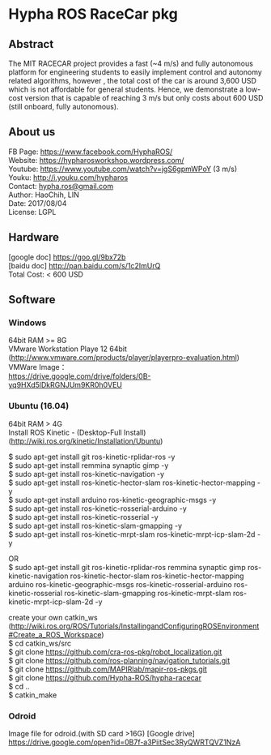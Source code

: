 # Hypha ROS RaceCar pkg

## Abstract
The MIT RACECAR project provides a fast (~4 m/s) and fully 
autonomous platform for engineering students to easily implement 
control and autonomy related algorithms, however , the total cost of the 
car is around 3,600 USD which is not affordable for general students. 
Hence, we demonstrate a low-cost version that is capable of reaching 
3 m/s but only costs about 600 USD (still onboard, fully autonomous).


## About us
FB Page: https://www.facebook.com/HyphaROS/  
Website: https://hypharosworkshop.wordpress.com/  
Youtube: https://www.youtube.com/watch?v=jgS6gpmWPoY (3 m/s)  
Youku: http://i.youku.com/hypharos  
Contact: hypha.ros@gmail.com  
Author: HaoChih, LIN  
Date: 2017/08/04  
License: LGPL  
  
## Hardware 
[google doc] https://goo.gl/9bx72b  
[baidu doc] http://pan.baidu.com/s/1c2ImUrQ  
Total Cost: < 600 USD  

## Software
### Windows 
64bit RAM >= 8G  
VMware Workstation Playe 12 64bit (http://www.vmware.com/products/player/playerpro-evaluation.html)  
VMWare Image：  
https://drive.google.com/drive/folders/0B-yq9HXd5lDkRGNJUm9KR0h0VEU  

### Ubuntu (16.04) 
64bit RAM > 4G  
Install ROS Kinetic - (Desktop-Full Install)   (http://wiki.ros.org/kinetic/Installation/Ubuntu)  

$ sudo apt-get install git ros-kinetic-rplidar-ros -y  
$ sudo apt-get install remmina synaptic gimp -y  
$ sudo apt-get install ros-kinetic-navigation -y  
$ sudo apt-get install ros-kinetic-hector-slam ros-kinetic-hector-mapping -y  
$ sudo apt-get install arduino ros-kinetic-geographic-msgs -y  
$ sudo apt-get install ros-kinetic-rosserial-arduino -y  
$ sudo apt-get install ros-kinetic-rosserial -y  
$ sudo apt-get install ros-kinetic-slam-gmapping -y  
$ sudo apt-get install ros-kinetic-mrpt-slam ros-kinetic-mrpt-icp-slam-2d -y  

OR  
$ sudo apt-get install git ros-kinetic-rplidar-ros remmina synaptic gimp ros-kinetic-navigation ros-kinetic-hector-slam ros-kinetic-hector-mapping arduino ros-kinetic-geographic-msgs ros-kinetic-rosserial-arduino ros-kinetic-rosserial ros-kinetic-slam-gmapping ros-kinetic-mrpt-slam ros-kinetic-mrpt-icp-slam-2d -y

create your own catkin_ws   
(http://wiki.ros.org/ROS/Tutorials/InstallingandConfiguringROSEnvironment#Create_a_ROS_Workspace)  
$ cd catkin_ws/src  
$ git clone https://github.com/cra-ros-pkg/robot_localization.git  
$ git clone https://github.com/ros-planning/navigation_tutorials.git  
$ git clone https://github.com/MAPIRlab/mapir-ros-pkgs.git  
$ git clone https://github.com/Hypha-ROS/hypha-racecar   
$ cd ..  
$ catkin_make  

### Odroid
Image file for odroid.(with SD card >16G)
[Google drive] https://drive.google.com/open?id=0B7f-a3PiitSec3RyQWRTQVZ1NzA

